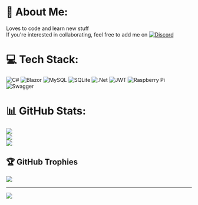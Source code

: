 # 💫 About Me:
Loves to code and learn new stuff<br/>
If you're interested in collaborating, feel free to add me on  [![Discord](https://img.shields.io/badge/Discord-%237289DA.svg?logo=discord&logoColor=white)](https://discordapp.com/users/705848637858775153)


# 💻 Tech Stack:
![C#](https://img.shields.io/badge/c%23-%23239120.svg?style=for-the-badge&logo=csharp&logoColor=white) ![Blazor](https://img.shields.io/badge/blazor-%235C2D91.svg?style=for-the-badge&logo=blazor&logoColor=white) ![MySQL](https://img.shields.io/badge/mysql-4479A1.svg?style=for-the-badge&logo=mysql&logoColor=white) ![SQLite](https://img.shields.io/badge/sqlite-%2307405e.svg?style=for-the-badge&logo=sqlite&logoColor=white) ![.Net](https://img.shields.io/badge/.NET-5C2D91?style=for-the-badge&logo=.net&logoColor=white) ![JWT](https://img.shields.io/badge/JWT-black?style=for-the-badge&logo=JSON%20web%20tokens) ![Raspberry Pi](https://img.shields.io/badge/-Raspberry_Pi-C51A4A?style=for-the-badge&logo=Raspberry-Pi) ![Swagger](https://img.shields.io/badge/-Swagger-%23Clojure?style=for-the-badge&logo=swagger&logoColor=white)
# 📊 GitHub Stats:
![](https://github-readme-stats.vercel.app/api?username=SoldatXwing&theme=noctis_minimus&hide_border=false&include_all_commits=true&count_private=true)<br/>
![](https://github-readme-streak-stats.herokuapp.com/?user=SoldatXwing&theme=noctis_minimus&hide_border=false)<br/>
![](https://github-readme-stats.vercel.app/api/top-langs/?username=SoldatXwing&theme=noctis_minimus&hide_border=false&include_all_commits=true&count_private=true&layout=compact)

## 🏆 GitHub Trophies
![](https://github-profile-trophy.vercel.app/?username=SoldatXwing&theme=radical&no-frame=true&no-bg=false&margin-w=4)

---
[![](https://visitcount.itsvg.in/api?id=SoldatXwing&icon=1&color=1)](https://visitcount.itsvg.in)

<!-- Proudly created with GPRM ( https://gprm.itsvg.in ) -->
<!-- Why ya watchin my Readme <]:| -->
